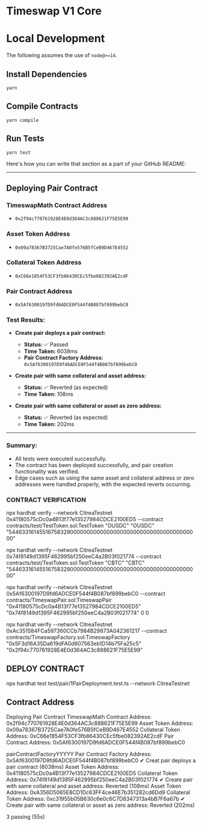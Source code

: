 # Timeswap V1 Core

# Local Development

The following assumes the use of `node@>=14`.

## Install Dependencies

`yarn`

## Compile Contracts

`yarn compile`

## Run Tests

`yarn test`

Here's how you can write that section as a part of your GitHub README:

---

## Deploying Pair Contract

### TimeswapMath Contract Address

- `0x2f94c770761928E4E0d364AC3c888621F75E5E99`

### Asset Token Address

- `0x09a78367B3725Cae7A0fe576B5fCeB9D467E4552`

### Collateral Token Address

- `0xC66e1854F53CF3fb86430CEc5fbe082392AE2cdF`

### Pair Contract Address

- `0x5Af6300197D9fd6ADCE0F544f4B087bf899bebC0`

### Test Results:

- **Create pair deploys a pair contract:**

  - **Status:** ✅ Passed
  - **Time Taken:** 6038ms
  - **Pair Contract Factory Address:** `0x5Af6300197D9fd6ADCE0F544f4B087bf899bebC0`

- **Create pair with same collateral and asset address:**

  - **Status:** ✅ Reverted (as expected)
  - **Time Taken:** 108ms

- **Create pair with same collateral or asset as zero address:**
  - **Status:** ✅ Reverted (as expected)
  - **Time Taken:** 202ms

---

### Summary:

- All tests were executed successfully.
- The contract has been deployed successfully, and pair creation functionality was verified.
- Edge cases such as using the same asset and collateral address or zero addresses were handled properly, with the expected reverts occurring.

### CONTRACT VERIFICATION

npx hardhat verify --network CitreaTestnet 0x41180575cDc0a4B13f77e13527984CDCE2100ED5 --contract contracts/test/TestToken.sol:TestToken "OUSDC" "OUSDC" "54463316145516758329000000000000000000000000000000000000000"

npx hardhat verify --network CitreaTestnet 0x74f8149d1395F462995bf250eeC4a2B03f021774 --contract contracts/test/TestToken.sol:TestToken "CBTC" "CBTC" "54463316145516758329000000000000000000000000000000000000000"

npx hardhat verify --network CitreaTestnet 0x5Af6300197D9fd6ADCE0F544f4B087bf899bebC0 --contract contracts/TimeswapPair.sol:TimeswapPair "0x41180575cDc0a4B13f77e13527984CDCE2100ED5" "0x74f8149d1395F462995bf250eeC4a2B03f021774" 0 0

npx hardhat verify --network CitreaTestnet 0xAc351584FCa597360CCb7984B29873A042361217 --contract contracts/TimeswapFactory.sol:TimeswapFactory "0x5F3d16A35Da619dFA0d607563eb1D14b75Fa25c5" "0x2f94c770761928E4E0d364AC3c888621F75E5E99"

## DEPLOY CONTRACT

npx hardhat test test/pair/1PairDeployment.test.ts --network CitreaTestnet

## Contract Address

Deploying Pair Contract
TimeswapMath Contract Address: 0x2f94c770761928E4E0d364AC3c888621F75E5E99
Asset Token Address: 0x09a78367B3725Cae7A0fe576B5fCeB9D467E4552
Collateral Token Address: 0xC66e1854F53CF3fb86430CEc5fbe082392AE2cdF
Pair Contract Address: 0x5Af6300197D9fd6ADCE0F544f4B087bf899bebC0

pairContractFactoryYYYYY
Pair Contract Factory Address: 0x5Af6300197D9fd6ADCE0F544f4B087bf899bebC0
✔ Creat pair deploys a pair contract (6038ms)
Asset Token Address: 0x41180575cDc0a4B13f77e13527984CDCE2100ED5
Collateral Token Address: 0x74f8149d1395F462995bf250eeC4a2B03f021774
✔ Create pair with same collateral and asset address: Reverted (108ms)
Asset Token Address: 0xA356D5065E8CD1Dc63FF4ce46E7b351282cd6Dd9
Collateral Token Address: 0xc31955b05B630c6e0c6C7D8347313a4bB7F6a67b
✔ Create pair with same collateral or asset as zero address: Reverted (202ms)

3 passing (55s)
